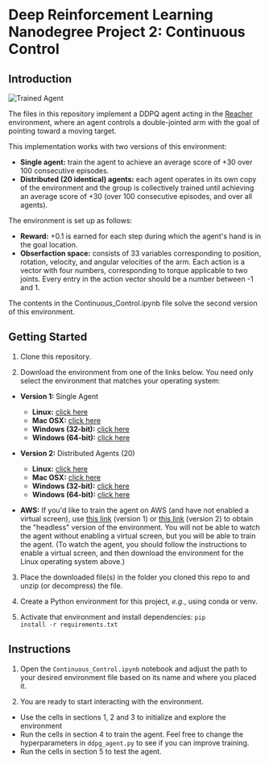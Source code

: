# Deep Reinforcement Learning Nanodegree Project 2: Continuous Control


## Introduction

<img src="https://user-images.githubusercontent.com/10624937/43851024-320ba930-9aff-11e8-8493-ee547c6af349.gif" alt="Trained Agent" title="Trained Agent" style="max-width:100%;">

The files in this repository implement a DDPQ agent acting in the <a href="https://github.com/Unity-Technologies/ml-agents/blob/master/docs/Learning-Environment-Examples.md#reacher">Reacher</a> environment, where an agent controls a double-jointed arm with the goal of pointing toward a moving target.

This implementation works with two versions of this environment:

 - **Single agent:** train the agent to achieve an average score of +30 over 100 consecutive episodes.
 - **Distributed (20 identical) agents:** each agent operates in its own copy of the environment and the group is collectively trained until achieving an average score of +30 (over 100 consecutive episodes, and over all agents).

The environment is set up as follows:

 - **Reward:** +0.1 is earned for each step during which the agent's hand is in the goal location.
 - **Obserfaction space:** consists of 33 variables corresponding to position, rotation, velocity, and angular velocities of the arm. Each action is a vector with four numbers, corresponding to torque applicable to two joints. Every entry in the action vector should be a number between -1 and 1.

The contents in the Continuous_Control.ipynb file solve the second version of this environment.

## Getting Started
1. Clone this repository.

2. Download the environment from one of the links below. You need only select the environment that matches your operating system:

 - **Version 1:** Single Agent

    - **Linux:** <a href="https://s3-us-west-1.amazonaws.com/udacity-drlnd/P2/Reacher/one_agent/Reacher_Linux.zip">click here</a>
    - **Mac OSX:** <a href="https://s3-us-west-1.amazonaws.com/udacity-drlnd/P2/Reacher/one_agent/Reacher.app.zip">click here</a>
    - **Windows (32-bit):** <a href="https://s3-us-west-1.amazonaws.com/udacity-drlnd/P2/Reacher/one_agent/Reacher_Windows_x86.zip">click here</a>
    - **Windows (64-bit):** <a href="https://s3-us-west-1.amazonaws.com/udacity-drlnd/P2/Reacher/one_agent/Reacher_Windows_x86_64.zip">click here</a>

- **Version 2:** Distributed Agents (20)

    - **Linux:** <a href="https://s3-us-west-1.amazonaws.com/udacity-drlnd/P2/Reacher/Reacher_Linux.zip">click here</a>
    - **Mac OSX:** <a href="https://s3-us-west-1.amazonaws.com/udacity-drlnd/P2/Reacher/Reacher.app.zip">click here</a>
    - **Windows (32-bit):** <a href="https://s3-us-west-1.amazonaws.com/udacity-drlnd/P2/Reacher/Reacher_Windows_x86.zip">click here</a>
    - **Windows (64-bit):** <a href="https://s3-us-west-1.amazonaws.com/udacity-drlnd/P2/Reacher/Reacher_Windows_x86_64.zip">click here</a>

 - **AWS:** If you'd like to train the agent on AWS (and have not enabled a virtual screen), use <a href="https://s3-us-west-1.amazonaws.com/udacity-drlnd/P2/Reacher/one_agent/Reacher_Linux_NoVis.zip">this link</a> (version 1) or <a href="https://s3-us-west-1.amazonaws.com/udacity-drlnd/P2/Reacher/Reacher_Linux_NoVis.zip">this link</a> (version 2) to obtain the "headless" version of the environment. You will not be able to watch the agent without enabling a virtual screen, but you will be able to train the agent. (To watch the agent, you should follow the instructions to enable a virtual screen, and then download the environment for the Linux operating system above.)

3. Place the downloaded file(s) in the folder you cloned this repo to and unzip (or decompress) the file.

4. Create a Python environment for this project, *e.g.*, using conda or venv.

5. Activate that environment and install dependencies: <code>pip install -r requirements.txt</code>

## Instructions
1. Open the <code>Continuous_Control.ipynb</code> notebook and adjust the path to your desired environment file based on its name and where you placed it.

2. You are ready to start interacting with the environment.
 - Use the cells in sections 1, 2 and 3 to initialize and explore the environment
 - Run the cells in section 4 to train the agent. Feel free to change the hyperparameters in <code>ddpg_agent.py</code> to see if you can improve training.
 - Run the cells in section 5 to test the agent.
